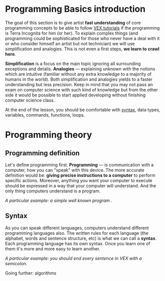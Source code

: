 # Programming Basics introduction
The goal of this section is to give artist **fast understanding** of core programming concepts to be able to follow [VEX tutorials](VEX-Quick-start) if the programming is Terra Incognita for him (or her). To explain complex things (and programming could be sophisticated for those who never have a deal with it or who consider himself an artist but not technician) we will use simplification and analogies. This is not even a first steps, **we learn to crawl here**.

**Simplification** is a focus on the main topic ignoring all surrounding exceptions and details. **Analogies** — explaining unknown with the notions which are intuitive (familiar without any extra knowledge to a majority of humans in the world). Both simplification and analogies yields to a faster understanding but less precision. Keep in mind that you may not pass an exam on computer science with such kind of knowledge but from the other side it would be possible to start applied developing without finishing computer science class.

At the end of the lesson, you should be comfortable with [syntax](#syntax), data types, variables, commands, functions, loops.  

# Programming theory
## Programming definition
Let's define programming first. **Programming** — is communication with a computer, how you can "speak" with this device. The more accurate definition would be: **giving precise instructions to a computer** to perform specific actions. Moreover, anything you want your computer to execute should be expressed in a way that your computer will understand. And the only thing computers understand is a program.

_A particular example: a simple well known program ._

## Syntax
As you can speak different languages, computers understand different programming languages also. The written rules for each language (the alphabet, words and sentence structure, etc) is what we can call a **syntax**. Each programming language has its own syntax. Once you learn one of them it's more and more easy to learn another. 

_A particular example: you should end every sentence in VEX with a semicolon._

Going further: algorithms 

